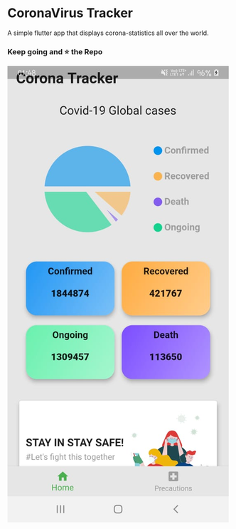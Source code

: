 # CoronaVirus Tracker
A simple flutter app that displays corona-statistics all over the world.

### Keep going and ⭐ the Repo


![](screenshots/home_screen.jpeg)
